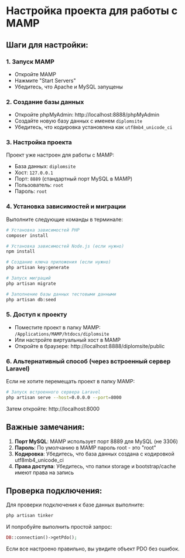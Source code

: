 # Настройка проекта для работы с MAMP

## Шаги для настройки:

### 1. Запуск MAMP
- Откройте MAMP
- Нажмите "Start Servers"
- Убедитесь, что Apache и MySQL запущены

### 2. Создание базы данных
- Откройте phpMyAdmin: http://localhost:8888/phpMyAdmin
- Создайте новую базу данных с именем `diplomsite`
- Убедитесь, что кодировка установлена как `utf8mb4_unicode_ci`

### 3. Настройка проекта
Проект уже настроен для работы с MAMP:
- База данных: `diplomsite`
- Хост: `127.0.0.1`
- Порт: `8889` (стандартный порт MySQL в MAMP)
- Пользователь: `root`
- Пароль: `root`

### 4. Установка зависимостей и миграции
Выполните следующие команды в терминале:

```bash
# Установка зависимостей PHP
composer install

# Установка зависимостей Node.js (если нужно)
npm install

# Создание ключа приложения (если нужно)
php artisan key:generate

# Запуск миграций
php artisan migrate

# Заполнение базы данных тестовыми данными
php artisan db:seed
```

### 5. Доступ к проекту
- Поместите проект в папку MAMP: `/Applications/MAMP/htdocs/diplomsite`
- Или настройте виртуальный хост в MAMP
- Откройте в браузере: http://localhost:8888/diplomsite/public

### 6. Альтернативный способ (через встроенный сервер Laravel)
Если не хотите перемещать проект в папку MAMP:

```bash
# Запуск встроенного сервера Laravel
php artisan serve --host=0.0.0.0 --port=8000
```

Затем откройте: http://localhost:8000

## Важные замечания:

1. **Порт MySQL**: MAMP использует порт 8889 для MySQL (не 3306)
2. **Пароль**: По умолчанию в MAMP пароль root - это "root"
3. **Кодировка**: Убедитесь, что база данных создана с кодировкой utf8mb4_unicode_ci
4. **Права доступа**: Убедитесь, что папки storage и bootstrap/cache имеют права на запись

## Проверка подключения:
Для проверки подключения к базе данных выполните:
```bash
php artisan tinker
```
И попробуйте выполнить простой запрос:
```php
DB::connection()->getPdo();
```

Если все настроено правильно, вы увидите объект PDO без ошибок. 